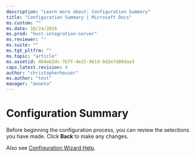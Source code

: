 ```yaml
---
description: "Learn more about: Configuration Summary"
title: "Configuration Summary | Microsoft Docs"
ms.custom: ""
ms.date: 10/24/2016
ms.prod: "host-integration-server"
ms.reviewer: ""
ms.suite: ""
ms.tgt_pltfrm: ""
ms.topic: "article"
ms.assetid: 464eb2dc-7b7f-4e25-961d-8d2e7d80daa3
caps.latest.revision: 4
author: "christopherhouser"
ms.author: "test"
manager: "anneta"
---
```

# Configuration Summary
Before beginning the configuration process, you can review the selections you have made. Click **Back** to make any changes.  
  
Also see [Configuration Wizard Help](../install-and-config-guides/configuration-wizard-help2.md).
